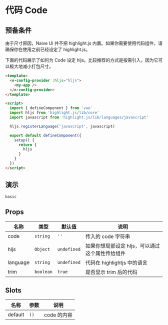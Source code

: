 # 代码 Code

## 预备条件

<n-alert title="注意" type="warning" style="margin-bottom: 16px;">
  由于尺寸原因，Naive UI 并不把 highlight.js 内置。如果你需要使用代码组件，请确保你在使用之前已经设定了 highlight.js。
</n-alert>

下面的代码展示了如何为 Code 设定 hljs。比较推荐的方式是按需引入，因为它可以极大地减小打包尺寸。

```html
<template>
  <n-config-provider :hljs="hljs">
    <my-app />
  </n-config-provider>
</template>

<script>
  import { defineComponent } from 'vue'
  import hljs from 'highlight.js/lib/core'
  import javascript from 'highlight.js/lib/languages/javascript'

  hljs.registerLanguage('javascript', javascript)

  export default defineComponent({
    setup() {
      return {
        hljs
      }
    }
  })
</script>
```

## 演示

```demo
basic
```

## Props

| 名称 | 类型 | 默认值 | 说明 |
| --- | --- | --- | --- |
| code | `string` | `''` | 传入的 code 字符串 |
| hljs | `Object` | `undefined` | 如果你想局部设定 hljs，可以通过这个属性传给组件 |
| language | `string` | `undefined` | 代码在 highlightjs 中的语言 |
| trim | `boolean` | `true` | 是否显示 trim 后的代码 |

## Slots

| 名称    | 参数 | 说明        |
| ------- | ---- | ----------- |
| default | `()` | code 的内容 |
